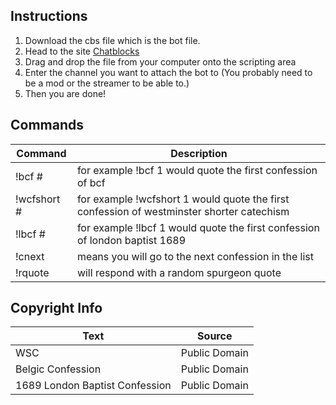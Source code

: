 ## Instructions
1. Download the cbs file which is the bot file.
2. Head to the site [Chatblocks](https://www.instafluff.tv/ChatBlocks/)
3. Drag and drop the file from your computer onto the scripting area
4. Enter the channel you want to attach the bot to (You probably need to be a mod or the streamer to be able to.)
5. Then you are done!

## Commands
| Command      | Description |
| ----------- | ----------- |
|!bcf #  | for example !bcf 1 would quote the first confession of bcf|
|!wcfshort #  | for example !wcfshort 1 would quote the first confession of westminster shorter catechism|
|!lbcf #  | for example !lbcf 1 would quote the first confession of london baptist 1689|
|!cnext | means you will go to the next confession in the list|
|!rquote | will respond with a random spurgeon quote|

## Copyright Info
| Text | Source|
| ----------- | ----------- |
|WSC | Public Domain|
|Belgic Confession | Public Domain|
|1689 London Baptist Confession | Public Domain|


